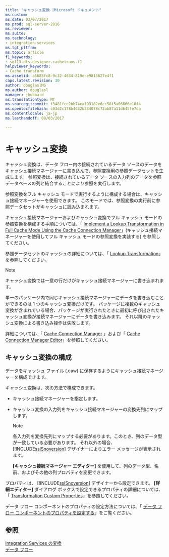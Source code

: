 ```yaml
---
title: "キャッシュ変換 |Microsoft ドキュメント"
ms.custom: 
ms.date: 03/07/2017
ms.prod: sql-server-2016
ms.reviewer: 
ms.suite: 
ms.technology:
- integration-services
ms.tgt_pltfrm: 
ms.topic: article
f1_keywords:
- sql13.dts.designer.cachetrans.f1
helpviewer_keywords:
- Cache transform
ms.assetid: a5683fc8-9c32-4634-819e-e9815627e4f1
caps.latest.revision: 30
author: douglaslMS
ms.author: douglasl
manager: jhubbard
ms.translationtype: MT
ms.sourcegitcommit: f3481fcc2bb74eaf93182e6cc58f5a06666e10f4
ms.openlocfilehash: c03d2c178b4632b334078c72ab87a11d645fe7da
ms.contentlocale: ja-jp
ms.lasthandoff: 08/03/2017

---
```

# <a name="cache-transform"></a>キャッシュ変換
  キャッシュ変換は、データ フロー内の接続されているデータ ソースのデータをキャッシュ接続マネージャーに書き込んで、参照変換用の参照データセットを生成します。 参照変換は、接続されているデータ ソースの入力列のデータを参照データベースの列と結合することにより参照を実行します。  
  
 参照変換をフル キャッシュ モードで実行するように構成する場合は、キャッシュ接続マネージャーを使用できます。 このモードでは、参照変換の実行前に参照データセットがキャッシュに読み込まれます。  
  
 キャッシュ接続マネージャーおよびキャッシュ変換でフル キャッシュ モードの参照変換を構成する手順については、「 [Implement a Lookup Transformation in Full Cache Mode Using the Cache Connection Manager](../../../integration-services/data-flow/transformations/lookup-transformation-full-cache-mode-cache-connection-manager.md)」(キャッシュ接続マネージャーを使用してフル キャッシュ モードの参照変換を実装する) を参照してください。  
  
 参照データセットのキャッシュの詳細については、「 [Lookup Transformation](../../../integration-services/data-flow/transformations/lookup-transformation.md)」を参照してください。  
  
> [!NOTE]  
>  キャッシュ変換では一意の行だけがキャッシュ接続マネージャーに書き込まれます。  
  
 単一のパッケージ内で同じキャッシュ接続マネージャーにデータを書き込むことができるのは 1 つのキャッシュ変換だけです。 パッケージに複数のキャッシュ変換が含まれている場合、パッケージが実行されたときに最初に呼び出されたキャッシュ変換が接続マネージャーにデータを書き込みます。 それ以降のキャッシュ変換による書き込み操作は失敗します。  
  
 詳細については、「 [Cache Connection Manager](../../../integration-services/data-flow/transformations/cache-connection-manager.md) 」および「 [Cache Connection Manager Editor](../../../integration-services/data-flow/transformations/cache-connection-manager-editor.md)」を参照してください。  
  
## <a name="configuration-of-the-cache-transform"></a>キャッシュ変換の構成  
 データをキャッシュ ファイル (.caw) に保存するようにキャッシュ接続マネージャーを構成できます。  
  
 キャッシュ変換は、次の方法で構成できます。  
  
-   キャッシュ接続マネージャーを指定します。  
  
-   キャッシュ変換の入力列をキャッシュ接続マネージャーの変換先列にマップします。  
  
    > [!NOTE]  
    >  各入力列を変換先列にマップする必要があります。このとき、列のデータ型が一致している必要があります。 それ以外の場合、 [!INCLUDE[ssISnoversion](../../../includes/ssisnoversion-md.md)] デザイナーによりエラー メッセージが表示されます。  
  
     **[キャッシュ接続マネージャー エディター]** を使用して、列のデータ型、名前、およびその他の列プロパティを変更できます。  
  
 プロパティは、 [!INCLUDE[ssISnoversion](../../../includes/ssisnoversion-md.md)] デザイナーから設定できます。 **[詳細エディター]** ダイアログ ボックスで設定できるプロパティの詳細については、「 [Transformation Custom Properties](../../../integration-services/data-flow/transformations/transformation-custom-properties.md)」を参照してください。  
  
 データ フロー コンポーネントのプロパティの設定方法については、「 [データ フロー コンポーネントのプロパティを設定する](../../../integration-services/data-flow/set-the-properties-of-a-data-flow-component.md)」をご覧ください。  
  
## <a name="see-also"></a>参照  
 [Integration Services の変換](../../../integration-services/data-flow/transformations/integration-services-transformations.md)   
 [データ フロー](../../../integration-services/data-flow/data-flow.md)  
  
  

